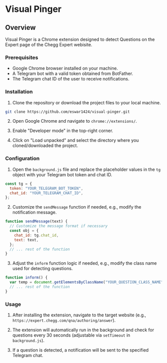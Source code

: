 # Visual Pinger

## Overview

Visual Pinger is a Chrome extension designed to detect Questions on the Expert page of the Chegg Expert webisite.

### Prerequisites

- Google Chrome browser installed on your machine.
- A Telegram bot with a valid token obtained from BotFather.
- The Telegram chat ID of the user to receive notifications.

### Installation

1. Clone the repository or download the project files to your local machine.

```bash
git clone https://github.com/eswar1424/visual-pinger.git
```

2. Open Google Chrome and navigate to `chrome://extensions/`.

3. Enable "Developer mode" in the top-right corner.

4. Click on "Load unpacked" and select the directory where you cloned/downloaded the project.

### Configuration

1. Open the `background.js` file and replace the placeholder values in the `tg` object with your Telegram bot token and chat ID.

```javascript
const tg = {
  token: "YOUR_TELEGRAM_BOT_TOKEN",
  chat_id: "YOUR_TELEGRAM_CHAT_ID",
};
```

2. Customize the `sendMessage` function if needed, e.g., modify the notification message.

```javascript
function sendMessage(text) {
  // Customize the message format if necessary
  const obj = {
    chat_id: tg.chat_id,
    text: text,
  };
  // ... rest of the function
}
```

3. Adjust the `inform` function logic if needed, e.g., modify the class name used for detecting questions.

```javascript
function inform() {
  var temp = document.getElementsByClassName("YOUR_QUESTION_CLASS_NAME");
  // ... rest of the function
}
```

### Usage

1. After installing the extension, navigate to the target website (e.g., `https://expert.chegg.com/qna/authoring/answer`).

2. The extension will automatically run in the background and check for questions every 30 seconds (adjustable via `setTimeout` in `background.js`).

3. If a question is detected, a notification will be sent to the specified Telegram chat.
